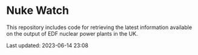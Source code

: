 # Nuke Watch

This repository includes code for retrieving the latest information available on the output of EDF nuclear power plants in the UK.

Last updated: 2023-06-14 23:08
